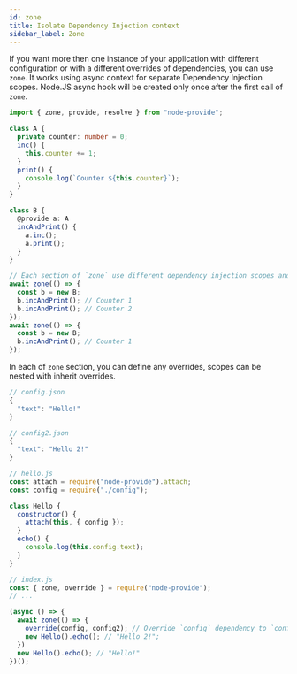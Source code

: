 ```yaml
---
id: zone
title: Isolate Dependency Injection context
sidebar_label: Zone
---
```


If you want more then one instance of your application with different configuration or with a different overrides of dependencies, you can use `zone`. It works using async context for separate Dependency Injection scopes. Node.JS async hook will be created only once after the first call of `zone`.

```typescript
import { zone, provide, resolve } from "node-provide";

class A {
  private counter: number = 0;
  inc() {
    this.counter += 1;
  }
  print() {
    console.log(`Counter ${this.counter}`);
  }
}

class B {
  @provide a: A
  incAndPrint() {
    a.inc();
    a.print();
  }
}

// Each section of `zone` use different dependency injection scopes and different instances of your dependencies
await zone(() => {
  const b = new B;
  b.incAndPrint(); // Counter 1
  b.incAndPrint(); // Counter 2
});
await zone(() => {
  const b = new B;
  b.incAndPrint(); // Counter 1
});
```

In each of `zone` section, you can define any overrides, scopes can be nested with inherit overrides.

```javascript
// config.json
{
  "text": "Hello!"
}

// config2.json
{
  "text": "Hello 2!"
}

// hello.js
const attach = require("node-provide").attach;
const config = require("./config");

class Hello {
  constructor() {
    attach(this, { config });
  }
  echo() {
    console.log(this.config.text);
  }
}

// index.js
const { zone, override } = require("node-provide");
// ...

(async () => {
  await zone(() => {
    override(config, config2); // Override `config` dependency to `config2` only for this scope
    new Hello().echo(); // "Hello 2!";
  })
  new Hello().echo(); // "Hello!"
})();
```
